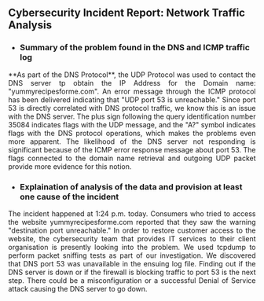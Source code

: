 ## Cybersecurity Incident Report: Network Traffic Analysis
- ### Summary of the problem found in the DNS and ICMP traffic log
  
<div style="text-align: justify">**As part of the DNS Protocol**, the UDP Protocol was used to contact the DNS server tp obtain the IP Address for the Domain name: "yummyrecipesforme.com". An error message through the ICMP protocol has been delivered indicating that "UDP port 53 is unreachable." Since port 53 is directly correlated with DNS protocol traffic, we know this is an issue with the DNS server. The plus sign following the query identification number 35084 indicates flags with the UDP message, and the "A?" symbol indicates flags with the DNS protocol operations, which makes the problems even more apparent. The likelihood of the DNS server not responding is significant because of the ICMP error response message about port 53. The flags connected to the domain name retrieval and outgoing UDP packet provide more evidence for this notion.</div>  

- ### Explaination of analysis of the data and provision at least one cause of the incident  
<div style="text-align: justify">The incident happened at 1:24 p.m. today. Consumers who tried to access the website yummyrecipesforme.com reported that they saw the warning "destination port unreachable." In order to restore customer access to the website, the cybersecurity team that provides IT services to their client organisation is presently looking into the problem. We used tcpdump to perform packet sniffing tests as part of our investigation. We discovered that DNS port 53 was unavailable in the ensuing log file. Finding out if the DNS server is down or if the firewall is blocking traffic to port 53 is the next step. There could be a misconfiguration or a successful Denial of Service attack causing the DNS server to go down. </div>
